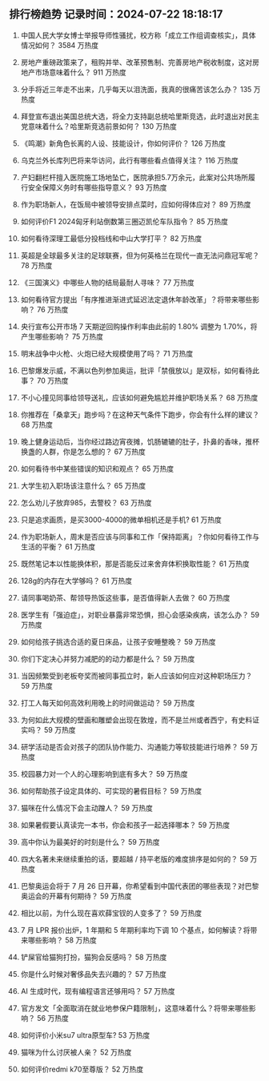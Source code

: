 
## 排行榜趋势 记录时间：2024-07-22 18:18:17
  
  1. 中国人民大学女博士举报导师性骚扰，校方称「成立工作组调查核实」，具体情况如何？ 3584 万热度
    
  2. 房地产重磅政策来了，租购并举、改革预售制、完善房地产税收制度，这对房地产市场意味着什么？ 911 万热度
    
  3. 分手将近三年走不出来，几乎每天以泪洗面，我真的很痛苦该怎么办？ 135 万热度
    
  4. 拜登宣布退出美国总统大选，将全力支持副总统哈里斯竞选，此时退出对民主党意味着什么？哈里斯竞选前景如何？ 130 万热度
    
  5. 《鸣潮》新角色长离的人设、技能设计，你如何评价？ 126 万热度
    
  6. 乌克兰外长库列巴将来华访问，此行有哪些看点值得关注？ 116 万热度
    
  7. 产妇翻栏杆擅入医院施工场地坠亡，医院承担5.7万余元，此案对公共场所履行安全保障义务时有哪些指导意义？ 93 万热度
    
  8. 作为职场新人，在饭局中被领导安排点菜时，应如何得体应对？ 89 万热度
    
  9. 如何评价F1 2024匈牙利站倒数第三圈迈凯伦车队指令？ 85 万热度
    
  10. 如何看待深理工最低分投档线和中山大学打平？ 82 万热度
    
  11. 英超是全球最多关注的足球联赛，但为何英格兰在现代一直无法问鼎冠军呢？ 78 万热度
    
  12. 《三国演义》中哪些人物的结局最耐人寻味？ 77 万热度
    
  13. 如何看待官方提出「有序推进渐进式延迟法定退休年龄改革」？将带来哪些影响？ 76 万热度
    
  14. 央行宣布公开市场 7 天期逆回购操作利率由此前的 1.80% 调整为 1.70%，将产生哪些影响？ 75 万热度
    
  15. 明末战争中火枪、火炮已经大规模使用了吗？ 71 万热度
    
  16. 巴黎爆发示威，不满以色列参加奥运，批评「禁俄放以」是双标，如何看待此事？ 70 万热度
    
  17. 不小心撞见同事给领导送礼，应该如何避免尴尬并维护职场关系？ 68 万热度
    
  18. 你推荐在「桑拿天」跑步吗？在这种天气条件下跑步，你会有什么样的建议？ 68 万热度
    
  19. 晚上健身运动后，当你经过路边宵夜摊，饥肠辘辘的肚子，扑鼻的香味，推杯换盏的人群，你是怎么想的？ 67 万热度
    
  20. 如何看待书中某些错误的知识和观点？ 65 万热度
    
  21. 大学生初入职场该注意什么？ 65 万热度
    
  22. 怎么劝儿子放弃985，去警校？ 63 万热度
    
  23. 只是追求画质，是买3000-4000的微单相机还是手机? 61 万热度
    
  24. 作为职场新人，周末是否应该与同事和工作「保持距离」？你如何看待工作与生活的平衡？ 61 万热度
    
  25. 既然笔记本以性能换体积，那是否能反过来舍弃体积换取性能？ 61 万热度
    
  26. 128g的内存在大学够吗？ 61 万热度
    
  27. 请同事喝奶茶、帮领导热饭这些事，是否值得新人去做？ 60 万热度
    
  28. 医学生有「强迫症」，对职业暴露非常恐惧，担心会感染疾病，该怎么办？ 59 万热度
    
  29. 如何给孩子挑选合适的夏日床品，让孩子安睡整晚？ 59 万热度
    
  30. 你们下定决心并努力减肥的的动力都是什么？ 59 万热度
    
  31. 当因频繁受到老板夸奖而被同事孤立时，新人应该如何应对这种职场压力？ 59 万热度
    
  32. 打工人每天如何高效利用晚上的时间做运动？ 59 万热度
    
  33. 为何如此大规模的壁画和雕塑会出现在敦煌，而不是兰州或者西宁，有史料证实吗？ 59 万热度
    
  34. 研学活动是否会对孩子的团队协作能力、沟通能力等软技能进行培养？ 59 万热度
    
  35. 校园暴力对一个人的心理影响到底有多大？ 59 万热度
    
  36. 如何帮助孩子设定具体的、可实现的暑假目标？ 59 万热度
    
  37. 猫咪在什么情况下会主动蹭人？ 59 万热度
    
  38. 如果暑假要认真读完一本书，你会和孩子一起选择哪本？ 59 万热度
    
  39. 高中你认为最美好的时刻是什么？ 59 万热度
    
  40. 四大名著未来继续重拍的话，要超越 / 持平老版的难度排序是如何的？ 59 万热度
    
  41. 巴黎奥运会将于 7 月 26 日开幕，你希望看到中国代表团的哪些表现？对巴黎奥运会的开幕有何期待？ 59 万热度
    
  42. 相比以前，为什么现在喜欢薛宝钗的人变多了？ 59 万热度
    
  43. 7 月 LPR 报价出炉，1 年期和 5 年期利率均下调 10 个基点，如何解读？将带来哪些影响？ 58 万热度
    
  44. 铲屎官给猫狗打扮，猫狗会反感吗？ 58 万热度
    
  45. 你是什么时候对奢侈品失去兴趣的？ 57 万热度
    
  46. AI 生成时代，现有编程语言还够用吗？ 57 万热度
    
  47. 官方发文「全面取消在就业地参保户籍限制」，这意味着什么？将带来哪些影响？ 56 万热度
    
  48. 如何评价小米su7 ultra原型车? 53 万热度
    
  49. 猫咪为什么讨厌被人亲？ 52 万热度
    
  50. 如何评价redmi k70至尊版？ 52 万热度
    